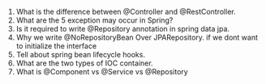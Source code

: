 1. What is the difference between @Controller and @RestController. 
2. What are the 5 exception may occur in Spring?
3. Is it required to write @Repository annotation in spring data jpa. 
3. Why we write @NoRepositoryBean Over JPARepository. if we dont want to initialize the interface 
5. Tell about spring bean lifecycle hooks. 
6. What are the two types of IOC container. 
7. What is @Component vs @Service vs @Repository  